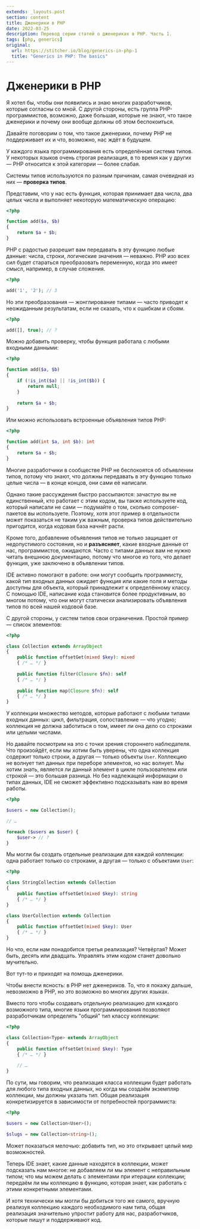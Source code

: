 ```yaml
---
extends: _layouts.post
section: content
title: Дженерики в PHP
date: 2022-03-25
description: Перевод серии статей о дженериках в PHP. Часть 1.
tags: [php, generics]
original:
  url: https://stitcher.io/blog/generics-in-php-1
  title: "Generics in PHP: The basics"
---
```


# Дженерики в PHP

Я хотел бы, чтобы они появились и знаю многих разработчиков, которые согласны со мной. С другой
стороны, есть группа PHP-программистов, возможно, даже большая, которые не знают, что такое дженерики и почему они
вообще должны об этом беспокоиться.

Давайте поговорим о том, что такое дженерики, почему PHP не поддерживает их и что, возможно, нас ждёт в будущем.

У каждого языка программирования есть определённая система типов. У некоторых языков очень строгая реализация, в то
время как у других — PHP относится к этой категории — более слабая.

Системы типов используются по разным причинам, самая очевидная из них — **проверка типов**.

Представим, что у нас есть функция, которая принимает два числа, два целых числа и выполняет некоторую математическую
операцию:

```php
<?php

function add($a, $b) 
{
    return $a + $b;
}
```

PHP с радостью разрешит вам передавать в эту функцию любые данные: числа, строки, логические значения — неважно. PHP изо
всех сил будет стараться преобразовать переменную, когда это имеет смысл, например, в случае сложения.

```php
<?php

add('1', '2'); // 3
```

Но эти преобразования — жонглирование типами — часто приводят к неожиданным результатам, если не сказать, что к ошибкам
и сбоям.

```php
<?php

add([], true); // ?
```

Можно добавить проверку, чтобы функция работала с любыми входными данными:

```php
<?php

function add($a, $b) 
{
    if (!is_int($a) || !is_int($b)) {
        return null;
    }
    
    return $a + $b;
}
```

Или можно использовать встроенные объявления типов PHP:

```php
<?php

function add(int $a, int $b): int 
{
    return $a + $b;
}
```

Многие разработчики в сообществе PHP не беспокоятся об объявлении типов, потому что знают, что должны передавать в эту
функцию только целые числа — в конце концов, они сами её написали.

Однако такие рассуждения быстро рассыпаются: зачастую вы не единственный, кто работает с этим кодом, вы также
используете код, который написали не сами — подумайте о том, сколько composer-пакетов вы используете. Поэтому, хотя этот
пример в отдельности может показаться не таким уж важным, проверка типов действительно пригодится, когда кодовая база
начнёт расти.

Кроме того, добавление объявления типов не только защищает от недопустимого состояния, но и **разъясняет**, какие
входные данные от нас, программистов, ожидаются. Часто с типами данных вам не нужно читать внешнюю документацию, потому
что многое из того, что делает функция, уже заключено в объявлении типов.

IDE активно помогают в работе: они могут сообщить программисту, какой тип входных данных ожидает функция или какие поля
и методы доступны для объекта, который принадлежит к определённому классу. С помощью IDE, написание кода становится
более продуктивным, во многом потому, что они могут статически анализировать объявления типов по всей нашей кодовой
базе.

С другой стороны, у систем типов свои ограничения. Простой пример — список элементов:

```php
<?php

class Collection extends ArrayObject
{
    public function offsetGet(mixed $key): mixed 
    { /* … */ }
    
    public function filter(Closure $fn): self 
    { /* … */ }
    
    public function map(Closure $fn): self 
    { /* … */ }
}
```

У коллекции множество методов, которые работают с любыми типами входных данных: цикл, фильтрация, сопоставление — что
угодно; коллекция не должна заботиться о том, имеет ли она дело со строками или целыми числами.

Но давайте посмотрим на это с точки зрения стороннего наблюдателя. Что произойдёт, если мы хотим быть уверены, что одна
коллекция содержит только строки, а другая — только объекты `User`. Коллекцию не волнует тип данных при переборе
элементов, но нас волнует. Мы хотим знать, является ли данный элемент в цикле пользователем или строкой — это большая
разница. Но без надлежащей информации о типах данных, IDE не сможет эффективно подсказывать нам во время работы.

```php
<?php

$users = new Collection();

// …

foreach ($users as $user) {
    $user-> // ?
}
```

Мы могли бы создать отдельные реализации для каждой коллекции: одна работает только со строками, а другая — только с
объектами `User`:

```php
<?php

class StringCollection extends Collection
{
    public function offsetGet(mixed $key): string 
    { /* … */ }
}

class UserCollection extends Collection
{
    public function offsetGet(mixed $key): User 
    { /* … */ }
}
```

Но что, если нам понадобится третья реализация? Четвёртая? Может быть, десять или двадцать. Управлять этим кодом станет
довольно мучительно.

Вот тут-то и приходят на помощь дженерики.

Чтобы внести ясность: в PHP нет дженериков. То, что я покажу дальше, невозможно в PHP, но это возможно во многих других
языках.

Вместо того чтобы создавать отдельную реализацию для каждого возможного типа, многие языки программирования позволяют
разработчикам определять "общий" тип классу коллекции:

```php
<?php

class Collection<Type> extends ArrayObject
{
    public function offsetGet(mixed $key): Type 
    { /* … */ }
    
    // …
}
```

По сути, мы говорим, что реализация класса коллекции будет работать для любого типа входных данных, но когда мы создаём
экземпляр коллекции, мы должны указать тип. Общая реализация конкретизируется в зависимости от потребностей
программиста:

```php
<?php

$users = new Collection<User>();

$slugs = new Collection<string>();
```

Может показаться мелочью: добавить тип, но это открывает целый мир возможностей.

Теперь IDE знает, какие данные находятся в коллекции, может подсказать нам многое: не добавляем ли мы элемент с
неправильным типом; что мы можем делать с элементами при итерации коллекции; передаём ли мы коллекцию в функцию, которая
знает, как работать с этими конкретными элементами.

И хотя технически мы могли бы добиться того же самого, вручную реализуя коллекцию каждого необходимого нам типа, общая
реализация значительно упростит работу для нас, разработчиков, которые пишут и поддерживают код.